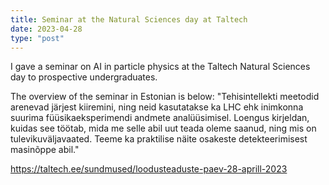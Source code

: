 ```yaml
---
title: Seminar at the Natural Sciences day at Taltech
date: 2023-04-28
type: "post"
---
```


I gave a seminar on AI in particle physics at the Taltech Natural Sciences day to prospective undergraduates.

The overview of the seminar in Estonian is below:
"Tehisintellekti meetodid arenevad järjest kiiremini, ning neid kasutatakse ka LHC ehk inimkonna suurima füüsikaeksperimendi andmete analüüsimisel. Loengus kirjeldan, kuidas see töötab, mida me selle abil uut teada oleme saanud, ning mis on tulevikuväljavaated. Teeme ka praktilise näite osakeste detekteerimisest masinõppe abil."

https://taltech.ee/sundmused/loodusteaduste-paev-28-aprill-2023